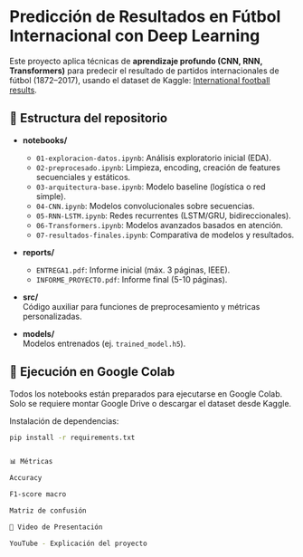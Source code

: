 # Predicción de Resultados en Fútbol Internacional con Deep Learning

Este proyecto aplica técnicas de **aprendizaje profundo (CNN, RNN, Transformers)** para predecir el resultado de partidos internacionales de fútbol (1872–2017), usando el dataset de Kaggle: [International football results](https://www.kaggle.com/datasets/martj42/international-football-results-from-1872-to-2017).

## 📌 Estructura del repositorio

- **notebooks/**  
  - `01-exploracion-datos.ipynb`: Análisis exploratorio inicial (EDA).  
  - `02-preprocesado.ipynb`: Limpieza, encoding, creación de features secuenciales y estáticos.  
  - `03-arquitectura-base.ipynb`: Modelo baseline (logística o red simple).  
  - `04-CNN.ipynb`: Modelos convolucionales sobre secuencias.  
  - `05-RNN-LSTM.ipynb`: Redes recurrentes (LSTM/GRU, bidireccionales).  
  - `06-Transformers.ipynb`: Modelos avanzados basados en atención.  
  - `07-resultados-finales.ipynb`: Comparativa de modelos y resultados.

- **reports/**  
  - `ENTREGA1.pdf`: Informe inicial (máx. 3 páginas, IEEE).  
  - `INFORME_PROYECTO.pdf`: Informe final (5-10 páginas).  

- **src/**  
  Código auxiliar para funciones de preprocesamiento y métricas personalizadas.  

- **models/**  
  Modelos entrenados (ej. `trained_model.h5`).  

## 🚀 Ejecución en Google Colab
Todos los notebooks están preparados para ejecutarse en Google Colab. Solo se requiere montar Google Drive o descargar el dataset desde Kaggle.

Instalación de dependencias:
```bash
pip install -r requirements.txt


📊 Métricas

Accuracy

F1-score macro

Matriz de confusión

🎥 Video de Presentación

YouTube - Explicación del proyecto